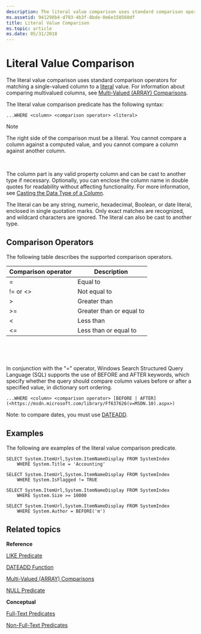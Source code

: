 ```yaml
---
description: The literal value comparison uses standard comparison operators for matching a single-valued column to a literal value.
ms.assetid: 941298b4-d703-4b3f-8bde-0e6e158560df
title: Literal Value Comparison
ms.topic: article
ms.date: 05/31/2018
---
```


# Literal Value Comparison

The literal value comparison uses standard comparison operators for matching a single-valued column to a [literal](-search-sql-literals.md) value. For information about comparing multivalued columns, see [Multi-Valued (ARRAY) Comparisons](-search-sql-multivaluedcomparisons.md).

The literal value comparison predicate has the following syntax:


```
...WHERE <column> <comparison operator> <literal>
```



> [!Note]  
> The right side of the comparison must be a literal. You cannot compare a column against a computed value, and you cannot compare a column against another column.

 

The column part is any valid property column and can be cast to another type if necessary. Optionally, you can enclose the column name in double quotes for readability without affecting functionality. For more information, see [Casting the Data Type of a Column](-search-sql-castingdatacolumntype.md).

The literal can be any string, numeric, hexadecimal, Boolean, or date literal, enclosed in single quotation marks. Only exact matches are recognized, and wildcard characters are ignored. The literal can also be cast to another type.

## Comparison Operators

The following table describes the supported comparison operators.



| Comparison operator | Description              |
|---------------------|--------------------------|
| =                   | Equal to                 |
| != or <>      | Not equal to             |
| >                | Greater than             |
| >=               | Greater than or equal to |
| <                | Less than                |
| <=               | Less than or equal to    |



 

 

In conjunction with the "=" operator, Windows Search Structured Query Language (SQL) supports the use of BEFORE and AFTER keywords, which specify whether the query should compare column values before or after a specified value, in dictionary sort ordering.


```
...WHERE <column> <comparison operator> [BEFORE | AFTER](<https://msdn.microsoft.com/library/Ff637626(v=MSDN.10).aspx>)
```

Note: to compare dates, you must use [DATEADD](https://learn.microsoft.com/en-us/windows/win32/search/-search-sql-dateadd).



## Examples

The following are examples of the literal value comparison predicate.


```
SELECT System.ItemUrl,System.ItemNameDisplay FROM SystemIndex 
    WHERE System.Title = 'Accounting'

SELECT System.ItemUrl,System.ItemNameDisplay FROM SystemIndex 
    WHERE System.IsFlagged != TRUE

SELECT System.ItemUrl,System.ItemNameDisplay FROM SystemIndex 
    WHERE System.Size >= 10000

SELECT System.ItemUrl,System.ItemNameDisplay FROM SystemIndex 
    WHERE System.Author = BEFORE('m')
```



## Related topics

<dl> <dt>

**Reference**
</dt> <dt>

[LIKE Predicate](-search-sql-like.md)
</dt> <dt>

[DATEADD Function](-search-sql-dateadd.md)
</dt> <dt>

[Multi-Valued (ARRAY) Comparisons](-search-sql-multivaluedcomparisons.md)
</dt> <dt>

[NULL Predicate](-search-sql-null.md)
</dt> <dt>

**Conceptual**
</dt> <dt>

[Full-Text Predicates](-search-sql-fulltextpredicates.md)
</dt> <dt>

[Non-Full-Text Predicates](-search-sql-nonfulltextpredicates.md)
</dt> </dl>

 

 



